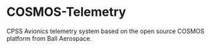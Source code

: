 # COSMOS-Telemetry
CPSS Avionics telemetry system based on the open source COSMOS platform from Ball Aerospace.
